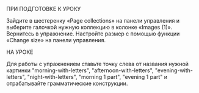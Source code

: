 ПРИ ПОДГОТОВКЕ К УРОКУ

Зайдите в шестеренку «Page collections» на панели управления и выберите галочкой нужную коллекцию в колонке «Images (1)». 
Вернитесь в упражнение. Настройте размер с помощью функции «Change size» на панели управления.

НА УРОКЕ

Для работы с упражнением ставьте точку слева от названия нужной картинки "morning-with-letters", "afternoon-with-letters", "evening-with-letters", "night-with-letters", "morning 1 part",
"evening 1 part" и отрабатывайте грамматические конструкции.
